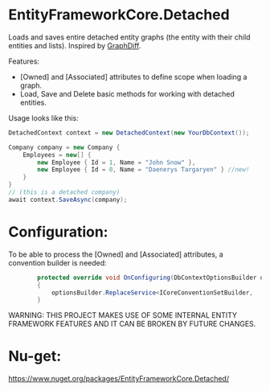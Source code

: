 
# EntityFrameworkCore.Detached

Loads and saves entire detached entity graphs (the entity with their child entities and lists). Inspired by  [GraphDiff](https://github.com/refactorthis/GraphDiff).


Features:

 * [Owned] and [Associated] attributes to define scope when loading a graph.
 * Load, Save and Delete basic methods for working with detached entities.


Usage looks like this:
```csharp
DetachedContext context = new DetachedContext(new YourDbContext());

Company company = new Company {
	Employees = new[] {
    	new Employee { Id = 1, Name = "John Snow" },
        new Employee { Id = 0, Name = "Daenerys Targaryen" } //new!
    }
}
// (this is a detached company)
await context.SaveAsync(company);              
```

# Configuration:
To be able to process the [Owned] and [Associated] attributes, a convention builder is needed:


```csharp
        protected override void OnConfiguring(DbContextOptionsBuilder optionsBuilder)
        {
            optionsBuilder.ReplaceService<ICoreConventionSetBuilder, 	DetachedCoreConventionSetBuilder>();
        }
```

WARNING: THIS PROJECT MAKES USE OF SOME INTERNAL ENTITY FRAMEWORK FEATURES AND IT CAN BE BROKEN BY FUTURE CHANGES.

# Nu-get:
https://www.nuget.org/packages/EntityFrameworkCore.Detached/